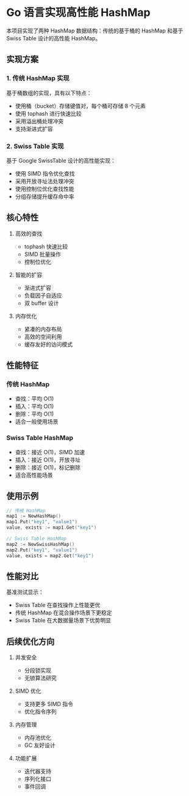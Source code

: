 # Go 语言实现高性能 HashMap

本项目实现了两种 HashMap 数据结构：传统的基于桶的 HashMap 和基于 Swiss Table 设计的高性能 HashMap。

## 实现方案

### 1. 传统 HashMap 实现

基于桶数组的实现，具有以下特点：
- 使用桶（bucket）存储键值对，每个桶可存储 8 个元素
- 使用 tophash 进行快速比较
- 采用溢出桶处理冲突
- 支持渐进式扩容

### 2. Swiss Table 实现

基于 Google SwissTable 设计的高性能实现：
- 使用 SIMD 指令优化查找
- 采用开放寻址法处理冲突
- 使用控制位优化查找性能
- 分组存储提升缓存命中率

## 核心特性

1. 高效的查找
   - tophash 快速比较
   - SIMD 批量操作
   - 控制位优化

2. 智能的扩容
   - 渐进式扩容
   - 负载因子自适应
   - 双 buffer 设计

3. 内存优化
   - 紧凑的内存布局
   - 高效的空间利用
   - 缓存友好的访问模式

## 性能特征

### 传统 HashMap
- 查找：平均 O(1)
- 插入：平均 O(1)
- 删除：平均 O(1)
- 适合一般使用场景

### Swiss Table HashMap
- 查找：接近 O(1)，SIMD 加速
- 插入：接近 O(1)，开放寻址
- 删除：接近 O(1)，标记删除
- 适合高性能场景

## 使用示例

```go
// 传统 HashMap
map1 := NewHashMap()
map1.Put("key1", "value1")
value, exists := map1.Get("key1")

// Swiss Table HashMap
map2 := NewSwissHashMap()
map2.Put("key1", "value1")
value, exists = map2.Get("key1")
```

## 性能对比
基准测试显示：

- Swiss Table 在查找操作上性能更优
- 传统 HashMap 在混合操作场景下更稳定
- Swiss Table 在大数据量场景下优势明显
## 后续优化方向
1. 并发安全
   
   - 分段锁实现
   - 无锁算法研究
2. SIMD 优化
   
   - 支持更多 SIMD 指令
   - 优化指令序列
3. 内存管理
   
   - 内存池优化
   - GC 友好设计
4. 功能扩展
   
   - 迭代器支持
   - 序列化接口
   - 事件回调